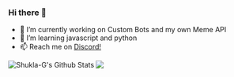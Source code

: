 ### Hi there 👋


- 🔭 I’m currently working on Custom Bots and my own Meme API
- 🌱 I’m learning javascript and python
- 📫 Reach me on [Discord!](https://discord.gg/high5)


<img align="left" alt="Shukla-G's Github Stats" src="https://github-readme-stats.vercel.app/api?username=shukla-g&show_icons=true&hide_border=true&theme=radical" />
<a href="https://discord.gg/high5"><img src="https://img.shields.io/badge/Discord-BhosadChacha%236969-7289DA?logo=discord&style=for-the-badgel" /></a>
